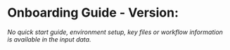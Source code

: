 # Onboarding Guide - Version: 

_No quick start guide, environment setup, key files or workflow information is available in the input data._